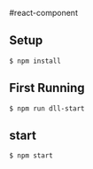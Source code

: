 #react-component

## Setup

```
$ npm install
```

## First Running

```
$ npm run dll-start
```

## start

```
$ npm start
```
